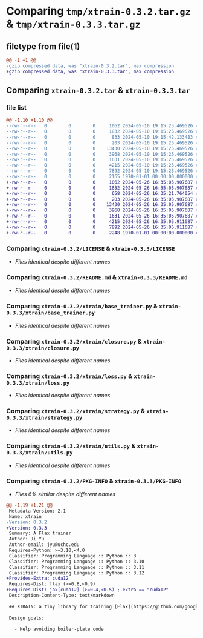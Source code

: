 # Comparing `tmp/xtrain-0.3.2.tar.gz` & `tmp/xtrain-0.3.3.tar.gz`

## filetype from file(1)

```diff
@@ -1 +1 @@
-gzip compressed data, was "xtrain-0.3.2.tar", max compression
+gzip compressed data, was "xtrain-0.3.3.tar", max compression
```

## Comparing `xtrain-0.3.2.tar` & `xtrain-0.3.3.tar`

### file list

```diff
@@ -1,10 +1,10 @@
--rw-r--r--   0        0        0     1062 2024-05-10 19:15:25.469526 xtrain-0.3.2/LICENSE
--rw-r--r--   0        0        0     1832 2024-05-10 19:15:25.469526 xtrain-0.3.2/README.md
--rw-r--r--   0        0        0      833 2024-05-10 19:15:42.133483 xtrain-0.3.2/pyproject.toml
--rw-r--r--   0        0        0      203 2024-05-10 19:15:25.469526 xtrain-0.3.2/xtrain/__init__.py
--rw-r--r--   0        0        0    13430 2024-05-10 19:15:25.469526 xtrain-0.3.2/xtrain/base_trainer.py
--rw-r--r--   0        0        0     3968 2024-05-10 19:15:25.469526 xtrain-0.3.2/xtrain/closure.py
--rw-r--r--   0        0        0     1631 2024-05-10 19:15:25.469526 xtrain-0.3.2/xtrain/loss.py
--rw-r--r--   0        0        0     4215 2024-05-10 19:15:25.469526 xtrain-0.3.2/xtrain/strategy.py
--rw-r--r--   0        0        0     7892 2024-05-10 19:15:25.469526 xtrain-0.3.2/xtrain/utils.py
--rw-r--r--   0        0        0     2165 1970-01-01 00:00:00.000000 xtrain-0.3.2/PKG-INFO
+-rw-r--r--   0        0        0     1062 2024-05-26 16:35:05.907687 xtrain-0.3.3/LICENSE
+-rw-r--r--   0        0        0     1832 2024-05-26 16:35:05.907687 xtrain-0.3.3/README.md
+-rw-r--r--   0        0        0      658 2024-05-26 16:35:21.764054 xtrain-0.3.3/pyproject.toml
+-rw-r--r--   0        0        0      203 2024-05-26 16:35:05.907687 xtrain-0.3.3/xtrain/__init__.py
+-rw-r--r--   0        0        0    13430 2024-05-26 16:35:05.907687 xtrain-0.3.3/xtrain/base_trainer.py
+-rw-r--r--   0        0        0     3968 2024-05-26 16:35:05.907687 xtrain-0.3.3/xtrain/closure.py
+-rw-r--r--   0        0        0     1631 2024-05-26 16:35:05.907687 xtrain-0.3.3/xtrain/loss.py
+-rw-r--r--   0        0        0     4215 2024-05-26 16:35:05.911687 xtrain-0.3.3/xtrain/strategy.py
+-rw-r--r--   0        0        0     7892 2024-05-26 16:35:05.911687 xtrain-0.3.3/xtrain/utils.py
+-rw-r--r--   0        0        0     2248 1970-01-01 00:00:00.000000 xtrain-0.3.3/PKG-INFO
```

### Comparing `xtrain-0.3.2/LICENSE` & `xtrain-0.3.3/LICENSE`

 * *Files identical despite different names*

### Comparing `xtrain-0.3.2/README.md` & `xtrain-0.3.3/README.md`

 * *Files identical despite different names*

### Comparing `xtrain-0.3.2/xtrain/base_trainer.py` & `xtrain-0.3.3/xtrain/base_trainer.py`

 * *Files identical despite different names*

### Comparing `xtrain-0.3.2/xtrain/closure.py` & `xtrain-0.3.3/xtrain/closure.py`

 * *Files identical despite different names*

### Comparing `xtrain-0.3.2/xtrain/loss.py` & `xtrain-0.3.3/xtrain/loss.py`

 * *Files identical despite different names*

### Comparing `xtrain-0.3.2/xtrain/strategy.py` & `xtrain-0.3.3/xtrain/strategy.py`

 * *Files identical despite different names*

### Comparing `xtrain-0.3.2/xtrain/utils.py` & `xtrain-0.3.3/xtrain/utils.py`

 * *Files identical despite different names*

### Comparing `xtrain-0.3.2/PKG-INFO` & `xtrain-0.3.3/PKG-INFO`

 * *Files 6% similar despite different names*

```diff
@@ -1,19 +1,21 @@
 Metadata-Version: 2.1
 Name: xtrain
-Version: 0.3.2
+Version: 0.3.3
 Summary: A Flax trainer
 Author: Ji Yu
 Author-email: jyu@uchc.edu
 Requires-Python: >=3.10,<4.0
 Classifier: Programming Language :: Python :: 3
 Classifier: Programming Language :: Python :: 3.10
 Classifier: Programming Language :: Python :: 3.11
 Classifier: Programming Language :: Python :: 3.12
+Provides-Extra: cuda12
 Requires-Dist: flax (>=0.8,<0.9)
+Requires-Dist: jax[cuda12] (>=0.4,<0.5) ; extra == "cuda12"
 Description-Content-Type: text/markdown
 
 ## XTRAIN: a tiny library for training [Flax](https://github.com/google/flax) models.
 
 Design goals:
 
   - Help avoiding boiler-plate code
```

